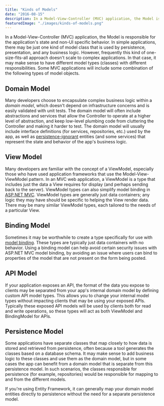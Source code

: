 ```yaml
---
title: "Kinds of Models"
date: "2016-08-15"
description: In a Model-View-Controller (MVC) application, the Model is responsible for the application's state and non-UI specific behavior.
featuredImage: "./images/kinds-of-models.png"
---
```


In a Model-View-Controller (MVC) application, the Model is responsible for the application's state and non-UI specific behavior. In simple applications, there may be just one kind of model class that is used by persistence, presentation, and any business logic. However, frequently this kind of one-size-fits-all approach doesn't scale to complex applications. In that case, it may make sense to have different model types (classes) with different responsibilities. Some MVC applications will include some combination of the following types of model objects.

## Domain Model

Many developers choose to encapsulate complex business logic within a _domain model_, which doesn't depend on infrastructure concerns and is easily validated with unit tests. The domain model will often include abstractions and services that allow the Controller to operate at a higher level of abstraction, and keep low-level plumbing code from cluttering the Controller and making it harder to test. The domain model will usually include interface definitions (for services, repositories, etc.) used by the app, as well as [persistence-ignorant](/principles/persistence-ignorance) entities (and some services) that represent the state and behavior of the app's business logic.

## View Model

Many developers are familiar with the concept of a ViewModel, especially those who have used application frameworks that use the Model-View-ViewModel pattern. In an MVC web application, a ViewModel is a type that includes just the data a View requires for display (and perhaps sending back to the server). ViewModel types can also simplify model binding in [ASP.NET MVC](http://docs.asp.net). ViewModel types are generally just data containers; any logic they may have should be specific to helping the View render data. There may be many similar ViewModel types, each tailored to the needs of a particular View.

## Binding Model

Sometimes it may be worthwhile to create a type specifically for use with [model binding](https://docs.asp.net/en/latest/mvc/models/model-binding.html). These types are typically just data containers with no behavior. Using a binding model can help avoid certain security issues with ASP.NET MVC model binding, by avoiding an issue where users can bind to properties of the model that are not present on the form being posted.

## API Model

If your application exposes an API, the format of the data you expose to clients may be separated from your app's internal domain model by defining custom API model types. This allows you to change your internal model types without impacting clients that may be using your exposed APIs. Typically these exposed API models will be used by clients both for read and write operations, so these types will act as both ViewModel and BindingModel for APIs.

## Persistence Model

Some applications have separate classes that map closely to how data is stored and retrieved from persistence, often because a tool generates the classes based on a database schema. It may make sense to add business logic to these classes and use them as the domain model, but in some cases the app can benefit from a domain model that is separate from this persistence model. In such scenarios, the classes responsible for persistence (for example, repositories) would be responsible for mapping to and from the different models.

If you're using Entity Framework, it can generally map your domain model entities directly to persistence without the need for a separate persistence model.
